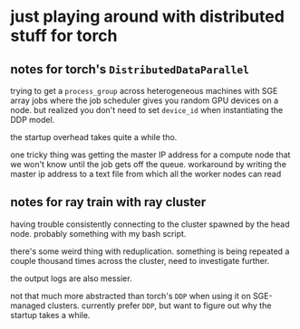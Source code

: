 # just playing around with distributed stuff for torch

##  notes for torch's `DistributedDataParallel` 

trying to get a `process_group` across heterogeneous machines with SGE array jobs where the job scheduler gives you random GPU devices on a node. but realized you don't need to set `device_id` when instantiating the DDP model.

the startup overhead takes quite a while tho. 

one tricky thing was getting the master IP address for a compute node that we won't know until the job gets off the queue. workaround by writing the master ip address to a text file from which all the worker nodes can read

## notes for ray train with ray cluster

having trouble consistently connecting to the cluster spawned by the head node. probably something with my bash script.

there's some weird thing with reduplication. something is being repeated a couple thousand times across the cluster, need to investigate further.

the output logs are also messier.

not that much more abstracted than torch's `DDP` when using it on SGE-managed clusters. currently prefer `DDP`, but want to figure out why the startup takes a while.
